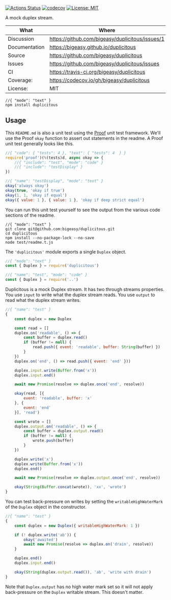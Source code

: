 [![Actions Status](https://github.com/bigeasy/duplicitous/workflows/Node%20CI/badge.svg)](https://github.com/bigeasy/duplicitous/actions)
[![codecov](https://codecov.io/gh/bigeasy/duplicitous/branch/master/graph/badge.svg)](https://codecov.io/gh/bigeasy/duplicitous)
[![License: MIT](https://img.shields.io/badge/License-MIT-yellow.svg)](https://opensource.org/licenses/MIT)

A mock duplex stream.

| What          | Where                                             |
| --- | --- |
| Discussion    | https://github.com/bigeasy/duplicitous/issues/1   |
| Documentation | https://bigeasy.github.io/duplicitous             |
| Source        | https://github.com/bigeasy/duplicitous            |
| Issues        | https://github.com/bigeasy/duplicitous/issues     |
| CI            | https://travis-ci.org/bigeasy/duplicitous         |
| Coverage:     | https://codecov.io/gh/bigeasy/duplicitous         |
| License:      | MIT                                               |


```
//{ "mode": "text" }
npm install duplicitous
```

## Usage

This `README.md` is also a unit test using the
[Proof](https://github.com/bigeasy/proof) unit test framework. We'll use the
Proof `okay` function to assert out statements in the readme. A Proof unit test
generally looks like this.

```javascript
//{ "code": { "tests": 4 }, "text": { "tests": 4  } }
require('proof')(%(tests)d, async okay => {
    //{ "include": "test", "mode": "code" }
    //{ "include": "testDisplay" }
})
```

```javascript
//{ "name": "testDisplay", "mode": "text" }
okay('always okay')
okay(true, 'okay if true')
okay(1, 1, 'okay if equal')
okay({ value: 1 }, { value: 1 }, 'okay if deep strict equal')
```

You can run this unit test yourself to see the output from the various
code sections of the readme.

```text
//{ "mode": "text" }
git clone git@github.com:bigeasy/duplicitous.git
cd duplicitous
npm install --no-package-lock --no-save
node test/readme.t.js
```

The `'duplicitous'` module exports a single `Duplex` object.

```javascript
//{ "mode": "text" }
const { Duplex } = require('duplicitous')
```

```javascript
//{ "name": "test", "mode": "code" }
const { Duplex } = require('..')
```

Duplicitous is a mock Duplex stream. It has two through streams properties.
You use `input` to write what the duplex stream reads. You use `output` to read
what the duplex stream writes.

```javascript
//{ "name": "test" }
{
    const duplex = new Duplex

    const read = []
    duplex.on('readable', () => {
        const buffer = duplex.read()
        if (buffer != null) {
            read.push({ event: 'readable', buffer: String(buffer) })
        }
    })
    duplex.on('end', () => read.push({ event: 'end' }))

    duplex.input.write(Buffer.from('x'))
    duplex.input.end()

    await new Promise(resolve => duplex.once('end', resolve))

    okay(read, [{
        event: 'readable', buffer: 'x'
    }, {
        event: 'end'
    }], 'read')

    const wrote = []
    duplex.output.on('readable', () => {
        const buffer = duplex.output.read()
        if (buffer != null) {
            wrote.push(buffer)
        }
    })

    duplex.write('x')
    duplex.write(Buffer.from('x'))
    duplex.end()

    await new Promise(resolve => duplex.output.once('end', resolve))

    okay(String(Buffer.concat(wrote)), 'xx', 'wrote')
}
```

You can test back-pressure on writes by setting the `writableHighWaterMark` of
the `Duplex` object in the constructor.

```javascript
//{ "name": "test" }
{
    const duplex = new Duplex({ writableHighWaterMark: 1 })

    if (! duplex.write('ab')) {
        okay('awaited')
        await new Promise(resolve => duplex.on('drain', resolve))
    }

    duplex.end()
    duplex.input.end()

    okay(String(duplex.output.read()), 'ab', 'write with drain')
}
```

Note that `Duplex.output` has no high water mark set so it will not apply
back-pressure on the `Duplex` writable stream. This doesn't matter.
